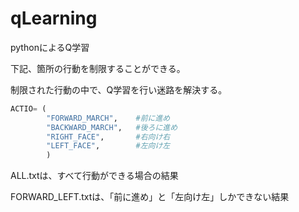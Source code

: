 # qLearning
pythonによるQ学習

下記、箇所の行動を制限することができる。

制限された行動の中で、Q学習を行い迷路を解決する。
```python
ACTIO= (
        "FORWARD_MARCH",    #前に進め
        "BACKWARD_MARCH",   #後ろに進め
        "RIGHT_FACE",       #右向け右
        "LEFT_FACE",        #左向け左
        )
```

ALL.txtは、すべて行動ができる場合の結果

FORWARD_LEFT.txtは、「前に進め」と「左向け左」しかできない結果
